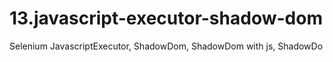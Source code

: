 # 13.javascript-executor-shadow-dom
Selenium JavascriptExecutor, ShadowDom, ShadowDom with js, ShadowDo

